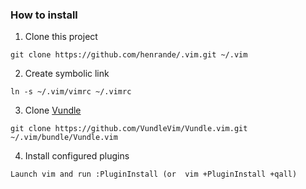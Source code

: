 ### How to install
1) Clone this project

```
git clone https://github.com/henrande/.vim.git ~/.vim
```

2) Create symbolic link

```
ln -s ~/.vim/vimrc ~/.vimrc
```

3) Clone [Vundle](https://github.com/VundleVim/Vundle.vimh)

```
git clone https://github.com/VundleVim/Vundle.vim.git ~/.vim/bundle/Vundle.vim
```

4) Install configured plugins

```
Launch vim and run :PluginInstall (or  vim +PluginInstall +qall)
```
